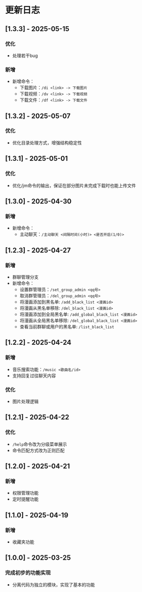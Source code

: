 # 更新日志

## [1.3.3] - 2025-05-15
### 优化
- 处理若干bug
### 新增
- 新增命令：
  - 下载图片：`/di <link> -> 下载图片`
  - 下载视频：`/dv <link> -> 下载视频`
  - 下载文件：`/df <link> -> 下载文件`

## [1.3.2] - 2025-05-07
### 优化
- 优化目录处理方式，增强结构稳定性

## [1.3.1] - 2025-05-01
### 优化
- 优化/jm命令的输出，保证在部分图片未完成下载时也能上传文件

## [1.3.0] - 2025-04-30
### 新增
- 新增命令：
  - 主动聊天：`/主动聊天 <间隔时间(小时)> <是否开启(1/0)>`

## [1.2.3] - 2025-04-27
### 新增
- 群聊管理分支
- 新增命令：
  - 设置群管理员：`/set_group_admin <qq号>`
  - 取消群管理员：`/del_group_admin <qq号>`
  - 将漫画添加到黑名单: `/add_black_list <漫画id>`
  - 将漫画从黑名单移除: `/del_black_list <漫画id>`
  - 将漫画添加到全局黑名单: `/add_global_black_list <漫画id>`
  - 将漫画从全局黑名单移除: `/del_global_black_list <漫画id>`
  - 查看当前群聊或用户的黑名单: `/list_black_list`

## [1.2.2] - 2025-04-24
### 新增
- 音乐搜索功能：`/music <歌曲名/id>`
- 支持回复过往聊天内容

### 优化
- 图片处理逻辑

## [1.2.1] - 2025-04-22
### 优化
- `/help`命令改为分级菜单展示
- 命令匹配方式改为正则匹配

## [1.2.0] - 2025-04-21
### 新增
- 权限管理功能
- 定时提醒功能

## [1.1.0] - 2025-04-19
### 新增
- 收藏夹功能

## [1.0.0] - 2025-03-25
### 完成初步的功能实现
- 分离代码为独立的模块，实现了基本的功能